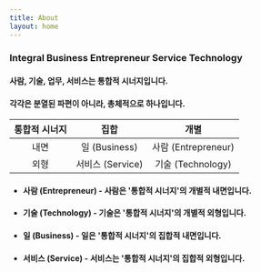 ```yaml
---
title: About
layout: home
---
```


### **I**ntegral **B**usiness **E**ntrepreneur **S**ervice **T**echnology
#### 사람, 기술, 업무, 서비스는 통합적 시너지입니다.  
#### 각각은 분열된 파편이 아니라, 총체적으로 하나입니다. 



| 통합적 시너지  | 집합        | 개별                   | 
|:-----------:|:------------:|:------------------:| 
| 내면| 일 (Business) | 사람 (Entrepreneur) |
|외형 | 서비스 (Service)  | 기술 (Technology)    | 



* #### 사람 (Entrepreneur) - 사람은 '통합적 시너지'의 개별적 내면입니다.

* #### 기술 (Technology) - 기술은 '통합적 시너지'의 개별적 외형입니다. 

* #### 일 (Business) - 일은 '통합적 시너지'의 집합적 내면입니다.  

* #### 서비스 (Service) - 서비스는 '통합적 시너지'의 집합적 외형입니다.  


